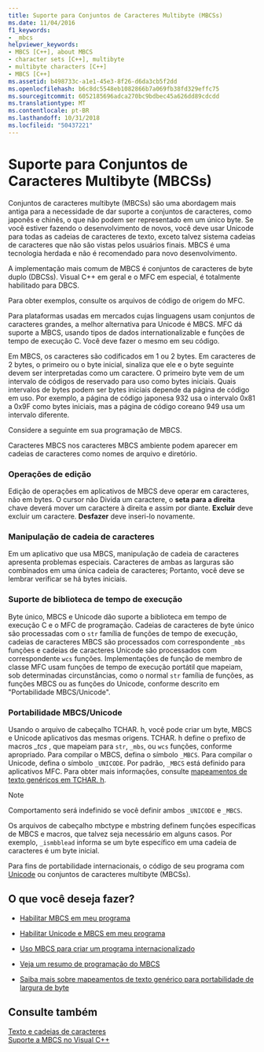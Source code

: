 ```yaml
---
title: Suporte para Conjuntos de Caracteres Multibyte (MBCSs)
ms.date: 11/04/2016
f1_keywords:
- _mbcs
helpviewer_keywords:
- MBCS [C++], about MBCS
- character sets [C++], multibyte
- multibyte characters [C++]
- MBCS [C++]
ms.assetid: b498733c-a1e1-45e3-8f26-d6da3cb5f2dd
ms.openlocfilehash: b6c8dc5548eb1082866b7a069fb38fd329effc75
ms.sourcegitcommit: 6052185696adca270bc9bdbec45a626dd89cdcdd
ms.translationtype: MT
ms.contentlocale: pt-BR
ms.lasthandoff: 10/31/2018
ms.locfileid: "50437221"
---
```

# <a name="support-for-multibyte-character-sets-mbcss"></a>Suporte para Conjuntos de Caracteres Multibyte (MBCSs)

Conjuntos de caracteres multibyte (MBCSs) são uma abordagem mais antiga para a necessidade de dar suporte a conjuntos de caracteres, como japonês e chinês, o que não podem ser representado em um único byte. Se você estiver fazendo o desenvolvimento de novos, você deve usar Unicode para todas as cadeias de caracteres de texto, exceto talvez sistema cadeias de caracteres que não são vistas pelos usuários finais. MBCS é uma tecnologia herdada e não é recomendado para novo desenvolvimento.

A implementação mais comum de MBCS é conjuntos de caracteres de byte duplo (DBCSs). Visual C++ em geral e o MFC em especial, é totalmente habilitado para DBCS.

Para obter exemplos, consulte os arquivos de código de origem do MFC.

Para plataformas usadas em mercados cujas linguagens usam conjuntos de caracteres grandes, a melhor alternativa para Unicode é MBCS. MFC dá suporte a MBCS, usando tipos de dados internationalizable e funções de tempo de execução C. Você deve fazer o mesmo em seu código.

Em MBCS, os caracteres são codificados em 1 ou 2 bytes. Em caracteres de 2 bytes, o primeiro ou o byte inicial, sinaliza que ele e o byte seguinte devem ser interpretadas como um caractere. O primeiro byte vem de um intervalo de códigos de reservado para uso como bytes iniciais. Quais intervalos de bytes podem ser bytes iniciais depende da página de código em uso. Por exemplo, a página de código japonesa 932 usa o intervalo 0x81 a 0x9F como bytes iniciais, mas a página de código coreano 949 usa um intervalo diferente.

Considere a seguinte em sua programação de MBCS.

Caracteres MBCS nos caracteres MBCS ambiente podem aparecer em cadeias de caracteres como nomes de arquivo e diretório.

### <a name="editing-operations"></a>Operações de edição

Edição de operações em aplicativos de MBCS deve operar em caracteres, não em bytes. O cursor não Divida um caractere, o **seta para a direita** chave deverá mover um caractere à direita e assim por diante. **Excluir** deve excluir um caractere. **Desfazer** deve inseri-lo novamente.

### <a name="string-handling"></a>Manipulação de cadeia de caracteres

Em um aplicativo que usa MBCS, manipulação de cadeia de caracteres apresenta problemas especiais. Caracteres de ambas as larguras são combinados em uma única cadeia de caracteres; Portanto, você deve se lembrar verificar se há bytes iniciais.

### <a name="run-time-library-support"></a>Suporte de biblioteca de tempo de execução

Byte único, MBCS e Unicode dão suporte a biblioteca em tempo de execução C e o MFC de programação. Cadeias de caracteres de byte único são processadas com o `str` família de funções de tempo de execução, cadeias de caracteres MBCS são processados com correspondente `_mbs` funções e cadeias de caracteres Unicode são processados com correspondente `wcs` funções. Implementações de função de membro de classe MFC usam funções de tempo de execução portátil que mapeiam, sob determinadas circunstâncias, como o normal `str` família de funções, as funções MBCS ou as funções do Unicode, conforme descrito em "Portabilidade MBCS/Unicode".

### <a name="mbcsunicode-portability"></a>Portabilidade MBCS/Unicode

Usando o arquivo de cabeçalho TCHAR. h, você pode criar um byte, MBCS e Unicode aplicativos das mesmas origens. TCHAR. h define o prefixo de macros *_tcs* , que mapeiam para `str`, `_mbs`, ou `wcs` funções, conforme apropriado. Para compilar o MBCS, defina o símbolo `_MBCS`. Para compilar o Unicode, defina o símbolo `_UNICODE`. Por padrão, `_MBCS` está definido para aplicativos MFC. Para obter mais informações, consulte [mapeamentos de texto genéricos em TCHAR. h](../text/generic-text-mappings-in-tchar-h.md).

> [!NOTE]
>  Comportamento será indefinido se você definir ambos `_UNICODE` e `_MBCS`.

Os arquivos de cabeçalho mbctype e mbstring definem funções específicas de MBCS e macros, que talvez seja necessário em alguns casos. Por exemplo, `_ismbblead` informa se um byte específico em uma cadeia de caracteres é um byte inicial.

Para fins de portabilidade internacionais, o código de seu programa com [Unicode](../text/support-for-unicode.md) ou conjuntos de caracteres multibyte (MBCSs).

## <a name="what-do-you-want-to-do"></a>O que você deseja fazer?

- [Habilitar MBCS em meu programa](../text/international-enabling.md)

- [Habilitar Unicode e MBCS em meu programa](../text/internationalization-strategies.md)

- [Uso MBCS para criar um programa internacionalizado](../text/mbcs-programming-tips.md)

- [Veja um resumo de programação do MBCS](../text/mbcs-programming-tips.md)

- [Saiba mais sobre mapeamentos de texto genérico para portabilidade de largura de byte](../text/generic-text-mappings-in-tchar-h.md)

## <a name="see-also"></a>Consulte também

[Texto e cadeias de caracteres](../text/text-and-strings-in-visual-cpp.md)<br/>
[Suporte a MBCS no Visual C++](../text/mbcs-support-in-visual-cpp.md)